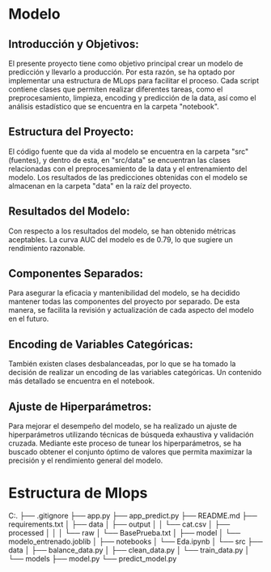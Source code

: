 # Modelo
## Introducción y Objetivos:
El presente proyecto tiene como objetivo principal crear un modelo de predicción y llevarlo a producción. Por esta razón, se ha optado por implementar una estructura de MLops para facilitar el proceso. Cada script contiene clases que permiten realizar diferentes tareas, como el preprocesamiento, limpieza, encoding y predicción de la data, así como el análisis estadístico que se encuentra en la carpeta "notebook".

## Estructura del Proyecto:
El código fuente que da vida al modelo se encuentra en la carpeta "src" (fuentes), y dentro de esta, en "src/data" se encuentran las clases relacionadas con el preprocesamiento de la data y el entrenamiento del modelo. Los resultados de las predicciones obtenidas con el modelo se almacenan en la carpeta "data" en la raíz del proyecto.

## Resultados del Modelo:
Con respecto a los resultados del modelo, se han obtenido métricas aceptables. La curva AUC del modelo es de 0.79, lo que sugiere un rendimiento razonable.

## Componentes Separados:
Para asegurar la eficacia y mantenibilidad del modelo, se ha decidido mantener todas las componentes del proyecto por separado. De esta manera, se facilita la revisión y actualización de cada aspecto del modelo en el futuro.

## Encoding de Variables Categóricas:
También existen clases desbalanceadas, por lo que se ha tomado la decisión de realizar un encoding de las variables categóricas. Un contenido más detallado se encuentra en el notebook.

## Ajuste de Hiperparámetros:
Para mejorar el desempeño del modelo, se ha realizado un ajuste de hiperparámetros utilizando técnicas de búsqueda exhaustiva y validación cruzada. Mediante este proceso de tunear los hiperparámetros, se ha buscado obtener el conjunto óptimo de valores que permita maximizar la precisión y el rendimiento general del modelo.

# Estructura de Mlops

C:.
├── .gitignore
├── app.py
├── app_predict.py
├── README.md
├── requirements.txt
│
├── data
│   ├── output
│   │   └── cat.csv
│   ├── processed
│   │
│   └── raw
│       └── BasePrueba.txt
│
├── model
│   └── modelo_entrenado.joblib
│
├── notebooks
│   └── Eda.ipynb
│
└── src
    ├── data
    │   ├── balance_data.py
    │   ├── clean_data.py
    │   └── train_data.py
    │
    └── models
        ├── model.py
        └── predict_model.py
